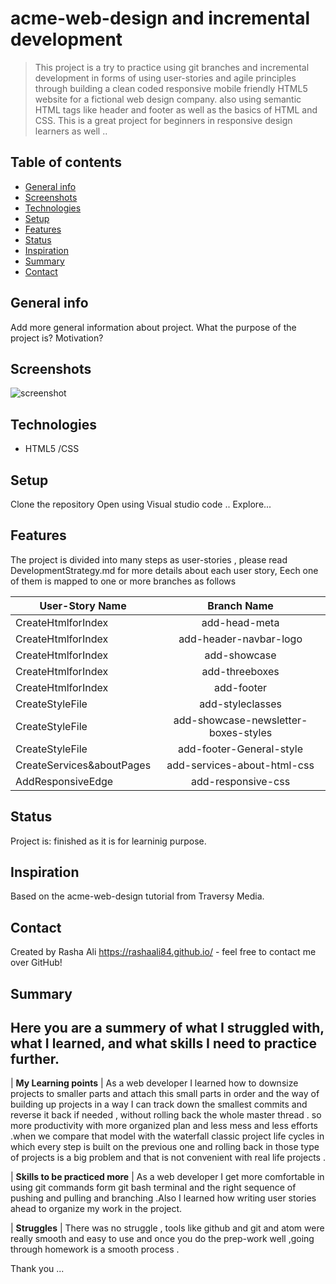 # acme-web-design and incremental development
> This project is a try to practice using git branches and incremental development in forms of using user-stories and agile principles through building a clean coded responsive mobile friendly HTML5 website for a fictional web design company. also using semantic HTML tags like header and footer as well as the basics of HTML and CSS. This is a great project for beginners in responsive design learners as well ..

## Table of contents
* [General info](#general-info)
* [Screenshots](#screenshots)
* [Technologies](#technologies)
* [Setup](#setup)
* [Features](#features)
* [Status](#status)
* [Inspiration](#inspiration)
* [Summary](#Summary)
* [Contact](#contact)

## General info
Add more general information about project. What the purpose of the project is? Motivation?

## Screenshots
![screenshot](img/screenshot.png)


## Technologies
* HTML5 /CSS 

## Setup
Clone the repository 
Open using Visual studio code ..
Explore...


## Features
The project is divided into many steps as user-stories , please read DevelopmentStrategy.md for more details about each user story,
Eech one of them is mapped to one or more branches as follows

| User-Story Name        | Branch Name        
| ------------- |:-------------:| 
| CreateHtmlforIndex | add-head-meta
| CreateHtmlforIndex | add-header-navbar-logo  
| CreateHtmlforIndex | add-showcase   
| CreateHtmlforIndex | add-threeboxes 
| CreateHtmlforIndex | add-footer  
| CreateStyleFile | add-styleclasses  
| CreateStyleFile | add-showcase-newsletter-boxes-styles   
| CreateStyleFile    | add-footer-General-style 
| CreateServices&aboutPages    | add-services-about-html-css  
| AddResponsiveEdge    | add-responsive-css 


## Status
Project is: finished as it is for learninig purpose.

## Inspiration
 Based on the acme-web-design tutorial from Traversy Media.

## Contact
Created by Rasha Ali https://rashaali84.github.io/ - feel free to contact me over GitHub!

## Summary
 ## Here you are a summery of what I struggled with, what I learned, and what skills I need to practice further.

| __My Learning points__ | As a web developer I learned how to downsize projects to smaller parts and attach this small parts in order and the way of building up projects in a way I can track down the smallest commits and reverse it back if needed , without rolling back the whole master thread . so more productivity with more organized plan and less mess and less efforts .when we compare that model with the waterfall classic project life cycles in which every step is built on the previous one and rolling back in those type of projects is a big problem and that is not convenient with real life projects .

| __Skills to be practiced more__ | As a web developer I get more comfortable in using git commands form git bash terminal and the right sequence of pushing and pulling and branching .Also I learned how writing user stories ahead to organize my work in the project.

| __Struggles__ | There was no struggle , tools like github and git and atom were really smooth and easy to use and once you do the prep-work well ,going through homework is a smooth process . 

Thank you ...

